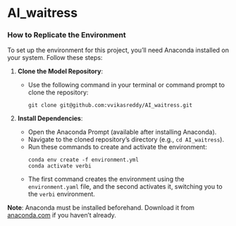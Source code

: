 # AI_waitress

### How to Replicate the Environment

To set up the environment for this project, you’ll need Anaconda installed on your system. Follow these steps:

1. **Clone the Model Repository**:
   - Use the following command in your terminal or command prompt to clone the repository:
     ```
     git clone git@github.com:vvikasreddy/AI_waitress.git
     ```

2. **Install Dependencies**:
   - Open the Anaconda Prompt (available after installing Anaconda).
   - Navigate to the cloned repository’s directory (e.g., `cd AI_waitress`).
   - Run these commands to create and activate the environment:
     ```
     conda env create -f environment.yml
     conda activate verbi
     ```
   - The first command creates the environment using the `environment.yaml` file, and the second activates it, switching you to the `verbi` environment.

**Note**: Anaconda must be installed beforehand. Download it from [anaconda.com](https://www.anaconda.com/products/distribution) if you haven’t already.
